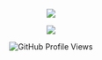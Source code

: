 <p align="center">
  <a href="https://skillicons.dev">
    <img src="https://skillicons.dev/icons?i=react,js,html,css,mysql,nodejs,git,github,docker,vscode,postman,mongodb"/>
  </a>
</p>

<p align="center">
    <a href="LINK TO: WHEN CLICKED">
      <img src="https://www.codewars.com/users/NeliaL/badges/large"/>
    </a>
</p>

<p align="center">
    <img src="https://komarev.com/ghpvc/?username=Nelia11&color=green" alt="GitHub Profile Views" />
</p>

<!--
**Nelia11/Nelia11** is a ✨ _special_ ✨ repository because its `README.md` (this file) appears on your GitHub profile.

Here are some ideas to get you started:

- 🔭 I’m currently working on ...
- 🌱 I’m currently learning ...
- 👯 I’m looking to collaborate on ...
- 🤔 I’m looking for help with ...
- 💬 Ask me about ...
- 📫 How to reach me: ...
- 😄 Pronouns: ...
- ⚡ Fun fact: ...
-->
